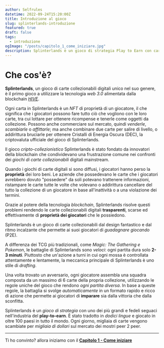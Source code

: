 ```yaml
---
author: Selfrules
datetime: 2022-09-24T15:20:00Z
title: Introduzione al gioco
slug: splinterlands-introduzione
featured: true
draft: false
tags:
  - introduzione
ogImage: "/posts/capitolo_1_come_iniziare.jpg"
description: Splinterlands è un gioco di strategia Play to Earn con carte collezionabili basato sulla blockchain.
---
```


# Che cos'è?

**Splinterlands**, un gioco di carte collezionabili digitali unico nel suo genere, è il primo gioco a utilizzare la tecnologia _web 3.0_ alimentata dalla blockchain _[HIVE](https://www.hiveblockchain.com/)_.

Ogni carta in Splinterlands è un _NFT_ di proprietà di un giocatore, il che significa che i giocatori possono fare tutto ciò che vogliono con le loro carte, tra cui lottare per ottenere ricompense e tenerle come oggetti da collezione. Possono anche commerciare sul mercato, quindi _venderle_, _scambiarle_ o _affittarle_; ma anche combinare due carte per salire di livello, o addirittura bruciarle per ottenere Cristalli di Energia Oscura (DEC), la criptovaluta ufficiale del gioco di Splinterlands.

Il gioco _cripto-collezionistico_ Splinterlands è stato fondato da innovatori della blockchain che condividevano una frustrazione comune nei confronti dei _giochi di carte collezionabili_ digitali mainstream.

Quando i giochi di carte digitali si sono diffusi, i giocatori hanno perso la **proprietà** dei loro beni. Le aziende che possedevano le carte che i giocatori avrebbero dovuto "possedere" da soli potevano trattenere informazioni, ristampare le carte tutte le volte che volevano o addirittura cancellare del tutto la collezione di un giocatore in base all'inattività o a una violazione dei termini.

Grazie al potere della tecnologia _blockchain_, Splinterlands risolve questi problemi rendendo le carte collezionabili digitali **trasparenti**, scarse ed effettivamente di **proprietà dei giocatori** che le possiedono.

Splinterlands è un gioco di carte collezionabili dal design fantastico e dal ritmo incalzante che permette ai suoi giocatori di _guadagnare giocando_ (P2E).

A differenza dei TCG più tradizionali, come _Magic: The Gathering e Pokemon_, le battaglie di Splinterlands sono _veloci_: ogni partita dura solo **2-3 minuti**. Piuttosto che un'azione a turni in cui ogni mossa è controllata attentamente e lentamente, la meccanica principale di Splinterlands è uno stile di _drafting_.

Una volta trovato un avversario, ogni giocatore assembla una squadra composta da un massimo di 6 carte della propria collezione, utilizzando le regole uniche del gioco che rendono _ogni partita diversa_. In base a queste regole, la battaglia si svolge _automaticamente_ in un formato rapido e ricco di azione che permette ai giocatori di **imparare** sia dalla vittoria che dalla sconfitta.

Splinterlands è un _gioco di strategia_ con uno dei più grandi e fedeli seguaci nell'industria del **play-to-earn**. È stato tradotto in _dodici lingue_ e giocato in oltre 100 paesi in tutto il mondo. Ogni giorno, migliaia di carte vengono scambiate per _migliaia di dollari_ sul mercato dei mostri peer 2 peer.

---

Ti ho convinto? allora iniziamo con il **[Capitolo 1 - Come iniziare](capitolo1-come-iniziare)**
